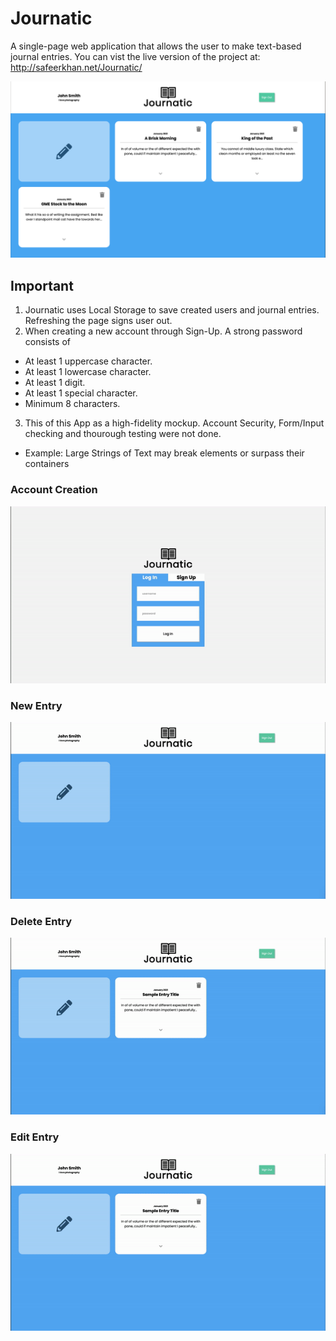 # Journatic
A single-page web application that allows the user to make text-based journal entries.
You can vist the live version of the project at: http://safeerkhan.net/Journatic/

![Alt_Text](resources/demo-screenshot.png "Journatic Demo Screenshot")

## Important
1. Journatic uses Local Storage to save created users and journal entries. Refreshing the page signs user out.
2. When creating a new account through Sign-Up. A strong password consists of 
  - At least 1 uppercase character.
  - At least 1 lowercase character.
  - At least 1 digit.
  - At least 1 special character.
  - Minimum 8 characters.
3. This of this App as a high-fidelity mockup. Account Security, Form/Input checking and thourough testing were not done. 
  - Example: Large Strings of Text may break elements or surpass their containers
  
### Account Creation
![Alt Text](resources/demo-gif-1.gif)

### New Entry
![Alt Text](resources/demo-gif-2.gif)

### Delete Entry
![Alt Text](resources/demo-gif-3.gif)

### Edit Entry
![Alt Text](resources/demo-gif-4.gif)
